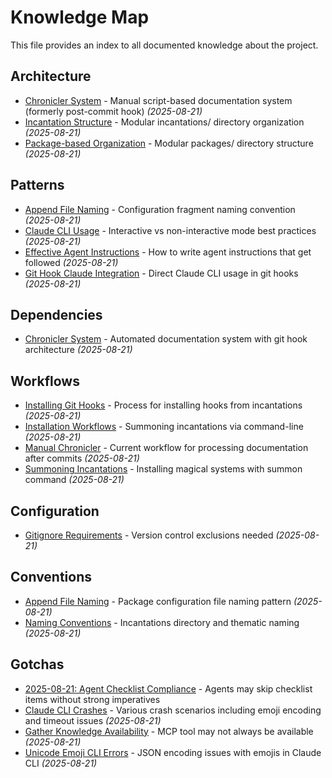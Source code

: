 # Knowledge Map

This file provides an index to all documented knowledge about the project.

## Architecture
- [Chronicler System](./architecture/chronicler-system.md) - Manual script-based documentation system (formerly post-commit hook) *(2025-08-21)*
- [Incantation Structure](./architecture/incantation-structure.md) - Modular incantations/ directory organization *(2025-08-21)*
- [Package-based Organization](./architecture/package-organization.md) - Modular packages/ directory structure *(2025-08-21)*

## Patterns
- [Append File Naming](./patterns/append-file-naming.md) - Configuration fragment naming convention *(2025-08-21)*
- [Claude CLI Usage](./patterns/claude-cli-usage.md) - Interactive vs non-interactive mode best practices *(2025-08-21)*
- [Effective Agent Instructions](./patterns/effective-agent-instructions.md) - How to write agent instructions that get followed *(2025-08-21)*
- [Git Hook Claude Integration](./patterns/git-hook-claude-integration.md) - Direct Claude CLI usage in git hooks *(2025-08-21)*

## Dependencies
- [Chronicler System](./dependencies/chronicler-system.md) - Automated documentation system with git hook architecture *(2025-08-21)*

## Workflows
- [Installing Git Hooks](./workflows/installing-git-hooks.md) - Process for installing hooks from incantations *(2025-08-21)*
- [Installation Workflows](./workflows/installation.md) - Summoning incantations via command-line *(2025-08-21)*
- [Manual Chronicler](./workflows/manual-chronicler.md) - Current workflow for processing documentation after commits *(2025-08-21)*
- [Summoning Incantations](./workflows/summoning-incantations.md) - Installing magical systems with summon command *(2025-08-21)*

## Configuration
- [Gitignore Requirements](./config/gitignore-requirements.md) - Version control exclusions needed *(2025-08-21)*

## Conventions
- [Append File Naming](./conventions/append-file-naming.md) - Package configuration file naming pattern *(2025-08-21)*
- [Naming Conventions](./conventions/naming.md) - Incantations directory and thematic naming *(2025-08-21)*

## Gotchas
- [2025-08-21: Agent Checklist Compliance](./gotchas/2025-08-21-agent-checklist-compliance.md) - Agents may skip checklist items without strong imperatives
- [Claude CLI Crashes](./gotchas/claude-cli-crashes.md) - Various crash scenarios including emoji encoding and timeout issues *(2025-08-21)*
- [Gather Knowledge Availability](./gotchas/gather-knowledge-availability.md) - MCP tool may not always be available *(2025-08-21)*
- [Unicode Emoji CLI Errors](./gotchas/unicode-emoji-cli-errors.md) - JSON encoding issues with emojis in Claude CLI *(2025-08-21)*